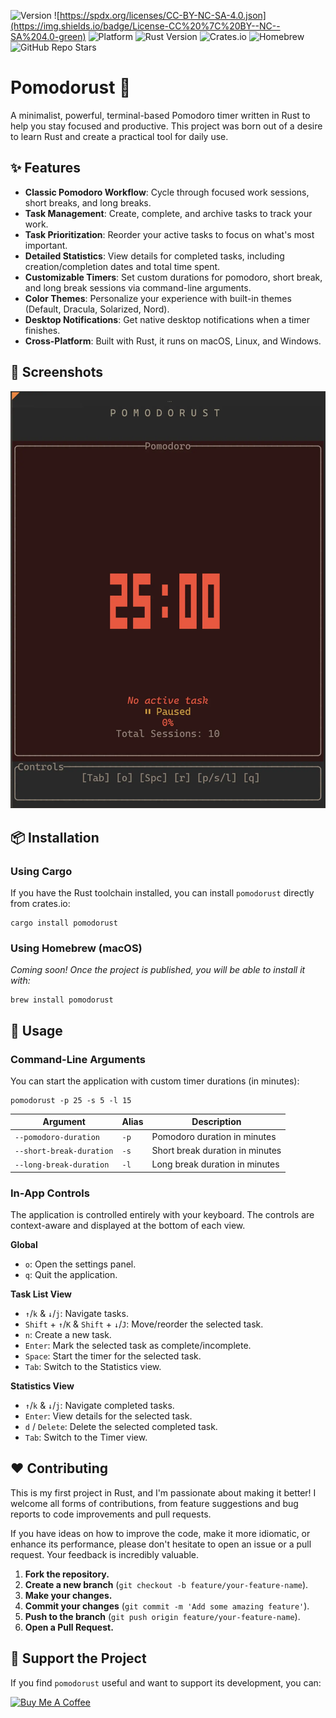 ![Version](https://img.shields.io/badge/version-0.1.0-blue)
![https://spdx.org/licenses/CC-BY-NC-SA-4.0.json](https://img.shields.io/badge/License-CC%20%7C%20BY--NC--SA%204.0-green)
![Platform](https://img.shields.io/badge/platform-macOS%20%7C%20Linux%20%7C%20Windows-blue)
![Rust Version](https://img.shields.io/badge/rust-1.70.0-blue)
![Crates.io](https://img.shields.io/crates/v0.1.0/pomodorust)
![Homebrew](https://img.shields.io/badge/homebrew-coming%20soon-orange)
![GitHub Repo Stars](https://img.shields.io/github/stars/ruteckimikolaj/pomodorust?style=social)

# Pomodorust 🍅

A minimalist, powerful, terminal-based Pomodoro timer written in Rust to help you stay focused and productive. This project was born out of a desire to learn Rust and create a practical tool for daily use.

## ✨ Features

- **Classic Pomodoro Workflow**: Cycle through focused work sessions, short breaks, and long breaks.
- **Task Management**: Create, complete, and archive tasks to track your work.
- **Task Prioritization**: Reorder your active tasks to focus on what's most important.
- **Detailed Statistics**: View details for completed tasks, including creation/completion dates and total time spent.
- **Customizable Timers**: Set custom durations for pomodoro, short break, and long break sessions via command-line arguments.
- **Color Themes**: Personalize your experience with built-in themes (Default, Dracula, Solarized, Nord).
- **Desktop Notifications**: Get native desktop notifications when a timer finishes.
- **Cross-Platform**: Built with Rust, it runs on macOS, Linux, and Windows.

## 📸 Screenshots
![](/assets/all-gif.webp)

## 📦 Installation

### Using Cargo

If you have the Rust toolchain installed, you can install `pomodorust` directly from crates.io:

```shell
cargo install pomodorust
```

### Using Homebrew (macOS)

*Coming soon! Once the project is published, you will be able to install it with:*

```shell
brew install pomodorust
```

## 🚀 Usage

### Command-Line Arguments

You can start the application with custom timer durations (in minutes):

```shell
pomodorust -p 25 -s 5 -l 15
```

| **Argument**             | **Alias** | **Description**                 |
| ------------------------ | --------- | ------------------------------- |
| `--pomodoro-duration`    | `-p`      | Pomodoro duration in minutes    |
| `--short-break-duration` | `-s`      | Short break duration in minutes |
| `--long-break-duration`  | `-l`      | Long break duration in minutes  |

### In-App Controls

The application is controlled entirely with your keyboard. The controls are context-aware and displayed at the bottom of each view.

**Global**

- `o`: Open the settings panel.
- `q`: Quit the application.

**Task List View**

- `↑`/`k` & `↓`/`j`: Navigate tasks.
- `Shift` + `↑`/`K` & `Shift` + `↓`/`J`: Move/reorder the selected task.
- `n`: Create a new task.
- `Enter`: Mark the selected task as complete/incomplete.
- `Space`: Start the timer for the selected task.
- `Tab`: Switch to the Statistics view.

**Statistics View**

- `↑`/`k` & `↓`/`j`: Navigate completed tasks.
- `Enter`: View details for the selected task.
- `d` / `Delete`: Delete the selected completed task.
- `Tab`: Switch to the Timer view.

## ❤️ Contributing

This is my first project in Rust, and I'm passionate about making it better! I welcome all forms of contributions, from feature suggestions and bug reports to code improvements and pull requests.

If you have ideas on how to improve the code, make it more idiomatic, or enhance its performance, please don't hesitate to open an issue or a pull request. Your feedback is incredibly valuable.

1. **Fork the repository.**
2. **Create a new branch** (`git checkout -b feature/your-feature-name`).
3. **Make your changes.**
4. **Commit your changes** (`git commit -m 'Add some amazing feature'`).
5. **Push to the branch** (`git push origin feature/your-feature-name`).
6. **Open a Pull Request.**

## 💖 Support the Project

If you find `pomodorust` useful and want to support its development, you can:

<a href="https://www.google.com/search?q=https://www.buymeacoffee.com/your-username" target="_blank"><img src="https://www.google.com/search?q=https://www.buymeacoffee.com/assets/img/custom_images/orange_img.png" alt="Buy Me A Coffee"></img></a>

